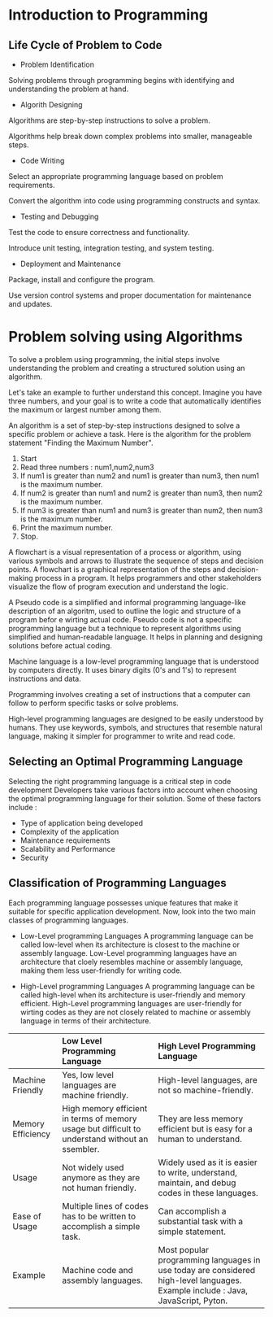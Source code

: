 # Introduction to Programming

## Life Cycle of Problem to Code

* Problem Identification

Solving problems through programming begins with identifying and understanding the problem at hand.

* Algorith Designing

Algorithms are step-by-step instructions to solve a problem.

Algorithms help break down complex problems into smaller, manageable steps.

* Code Writing

Select an appropriate programming language based on problem requirements.

Convert the algorithm into code using programming constructs and syntax.

* Testing and Debugging

Test the code to ensure correctness and functionality.

Introduce unit testing, integration testing, and system testing.

* Deployment and Maintenance

Package, install and configure the program.

Use version control systems and proper documentation for maintenance and updates.

# Problem solving using Algorithms

To solve a problem using programming, the initial steps involve understanding the problem and creating a structured solution using an algorithm.

Let's take an example to further understand this concept. Imagine you have three numbers, and your goal is to write a code that automatically identifies the maximum or largest number among them.

An algorithm is a set of step-by-step instructions designed to solve a specific problem or achieve a task. Here is the algorithm for the problem statement "Finding the Maximum Number".

1. Start
2. Read three numbers : num1,num2,num3
3. If num1 is greater than num2 and num1 is greater than num3, then num1 is the maximum number.
4. If num2 is greater than num1 and num2 is greater than num3, then num2 is the maximum number.
5. If num3 is greater than num1 and num3 is greater than num2, then num3 is the maximum number.
6. Print the maximum number.
7. Stop.

A flowchart is a visual representation of a process or algorithm, using various symbols and arrows to illustrate the sequence of steps and decision points.
A flowchart is a graphical representation of the steps and decision-making process in a program. It helps programmers and other stakeholders visualize the flow of program execution and understand the logic.

A Pseudo code is a simplified and informal programming language-like description of an algoritm, used to outline the logic and structure of a program befor e wirting actual code.
Pseudo code is not a specific programming language but a technique to represent algorithms using simplified and human-readable language. It helps in planning and designing solutions before actual coding.

Machine language is a low-level programming language that is understood by computers directly. It uses binary digits (0's and 1's) to represent instructions and data.

Programming involves creating a set of instructions that a computer can follow to perform specific tasks or solve problems.

High-level programming languages  are designed to be easily understood by humans. They use keywords, symbols, and structures that resemble natural language, making it simpler for programmer to write and read code.

## Selecting an Optimal Programming Language

Selecting the right programming language is a critical step in code development Developers take various factors into account when choosing the optimal programming language for their solution. Some of these factors include :

* Type of application being developed
* Complexity of the application
* Maintenance requirements
* Scalability and Performance
* Security

## Classification of Programming Languages

Each programming language possesses unique features that make it suitable for specific application development. Now, look into the two main classes of programming languages.

* Low-Level programming Languages
A programming language can be called low-level when its architecture is closest to the machine or assembly language.
Low-Level programming languages have an architecture that cloely resembles machine or assembly language, making them less user-friendly for writing code.

* High-Level programming Languages
A programming language can be called high-level when its architecture is user-friendly and memory efficient.
High-Level programming languages are user-friendly for wirting codes as they are not closely related to machine or assembly language in terms of their architecture.


| | Low Level Programming Language | High Level Programming Language |
| :- | :- | :- |
| Machine Friendly | Yes, low level languages are machine friendly. | High-level languages, are not so machine-friendly. |
| Memory Efficiency | High memory efficient in terms of memory usage but difficult to understand without an ssembler. | They are less memory efficient but is easy for a human to understand. |
| Usage | Not widely used anymore as they are not human friendly. | Widely used as it is easier to write, understand, maintain, and debug codes in these languages. |
| Ease of Usage | Multiple lines of codes has to be written to accomplish a simple task. | Can accomplish a substantial task with a simple statement. |
| Example | Machine code and assembly languages. | Most popular programming languages in use today are considered high-level languages. Example include : Java, JavaScript, Pyton. |

